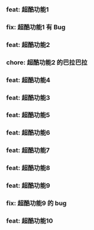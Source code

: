 ### feat: 超酷功能1

### fix: 超酷功能1 有 Bug

### feat: 超酷功能2

### chore: 超酷功能2 的巴拉巴拉

### feat: 超酷功能4

### feat: 超酷功能3

### feat: 超酷功能5

### feat: 超酷功能6

### feat: 超酷功能7

### feat: 超酷功能8

### feat: 超酷功能9

### fix: 超酷功能9 的 bug

### feat: 超酷功能10